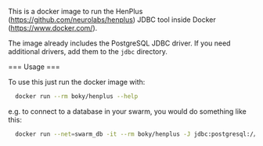 This is a docker image to run the HenPlus (https://github.com/neurolabs/henplus) JDBC tool inside Docker (https://www.docker.com/).

The image already includes the PostgreSQL JDBC driver. If you need
additional drivers, add them to the `jdbc` directory.

=== Usage ===

To use this just run the docker image with:

```bash
  docker run --rm boky/henplus --help
```

e.g. to connect to a database in your swarm, you would do something like this:

```bash
  docker run --net=swarm_db -it --rm boky/henplus -J jdbc:postgresql://database/sample -U sample -P demopassword
```
